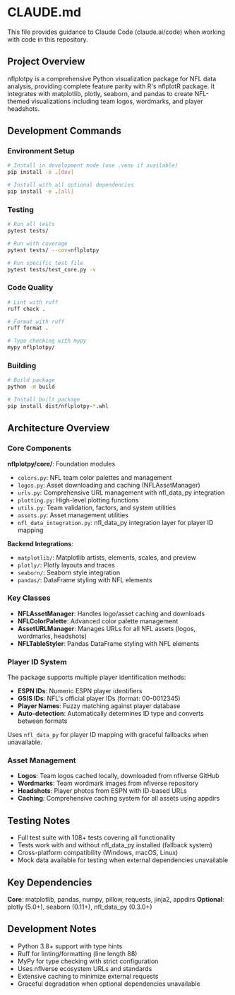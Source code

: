 # CLAUDE.md

This file provides guidance to Claude Code (claude.ai/code) when working with code in this repository.

## Project Overview

nflplotpy is a comprehensive Python visualization package for NFL data analysis, providing complete feature parity with R's nflplotR package. It integrates with matplotlib, plotly, seaborn, and pandas to create NFL-themed visualizations including team logos, wordmarks, and player headshots.

## Development Commands

### Environment Setup
```bash
# Install in development mode (use .venv if available)
pip install -e .[dev]

# Install with all optional dependencies
pip install -e .[all]
```

### Testing
```bash
# Run all tests
pytest tests/

# Run with coverage
pytest tests/ --cov=nflplotpy

# Run specific test file
pytest tests/test_core.py -v
```

### Code Quality
```bash
# Lint with ruff
ruff check .

# Format with ruff
ruff format .

# Type checking with mypy
mypy nflplotpy/
```

### Building
```bash
# Build package
python -m build

# Install built package
pip install dist/nflplotpy-*.whl
```

## Architecture Overview

### Core Components

**nflplotpy/core/**: Foundation modules
- `colors.py`: NFL team color palettes and management
- `logos.py`: Asset downloading and caching (NFLAssetManager) 
- `urls.py`: Comprehensive URL management with nfl_data_py integration
- `plotting.py`: High-level plotting functions
- `utils.py`: Team validation, factors, and system utilities
- `assets.py`: Asset management utilities
- `nfl_data_integration.py`: nfl_data_py integration layer for player ID mapping

**Backend Integrations**:
- `matplotlib/`: Matplotlib artists, elements, scales, and preview
- `plotly/`: Plotly layouts and traces  
- `seaborn/`: Seaborn style integration
- `pandas/`: DataFrame styling with NFL elements

### Key Classes

- **NFLAssetManager**: Handles logo/asset caching and downloads
- **NFLColorPalette**: Advanced color palette management
- **AssetURLManager**: Manages URLs for all NFL assets (logos, wordmarks, headshots)
- **NFLTableStyler**: Pandas DataFrame styling with NFL elements

### Player ID System

The package supports multiple player identification methods:
- **ESPN IDs**: Numeric ESPN player identifiers
- **GSIS IDs**: NFL's official player IDs (format: 00-0012345)
- **Player Names**: Fuzzy matching against player database
- **Auto-detection**: Automatically determines ID type and converts between formats

Uses `nfl_data_py` for player ID mapping with graceful fallbacks when unavailable.

### Asset Management

- **Logos**: Team logos cached locally, downloaded from nflverse GitHub
- **Wordmarks**: Team wordmark images from nflverse repository
- **Headshots**: Player photos from ESPN with ID-based URLs
- **Caching**: Comprehensive caching system for all assets using appdirs

## Testing Notes

- Full test suite with 108+ tests covering all functionality
- Tests work with and without nfl_data_py installed (fallback system)
- Cross-platform compatibility (Windows, macOS, Linux)
- Mock data available for testing when external dependencies unavailable

## Key Dependencies

**Core**: matplotlib, pandas, numpy, pillow, requests, jinja2, appdirs
**Optional**: plotly (5.0+), seaborn (0.11+), nfl_data_py (0.3.0+)

## Development Notes

- Python 3.8+ support with type hints
- Ruff for linting/formatting (line length 88)
- MyPy for type checking with strict configuration
- Uses nflverse ecosystem URLs and standards
- Extensive caching to minimize external requests
- Graceful degradation when optional dependencies unavailable